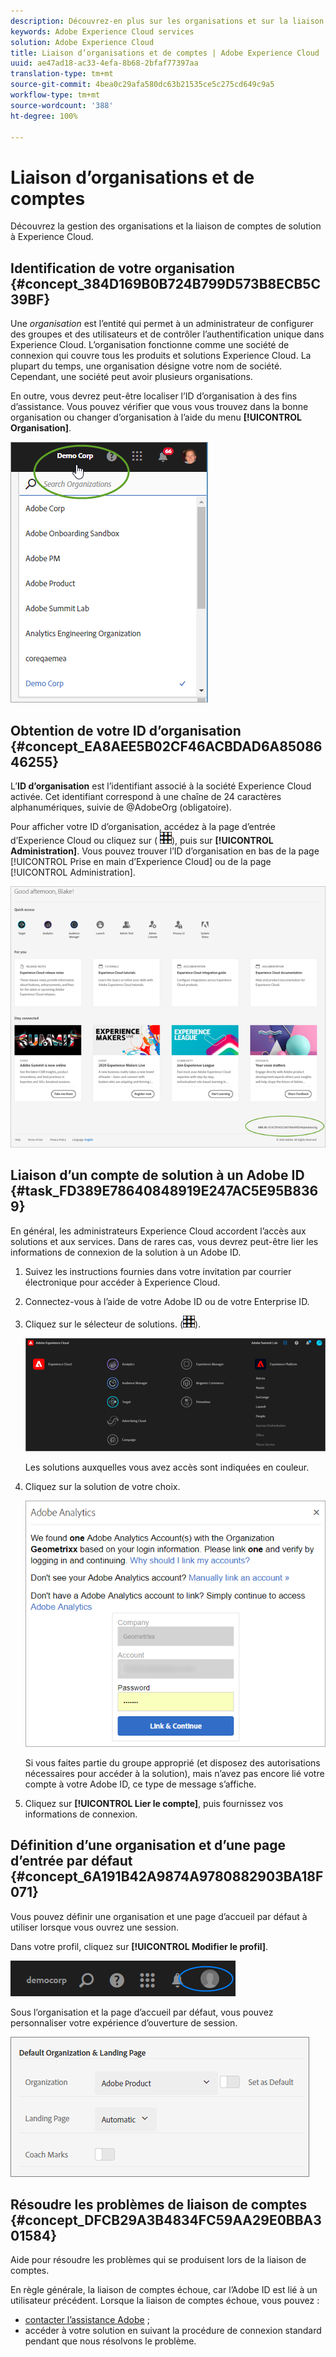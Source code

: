 ```yaml
---
description: Découvrez-en plus sur les organisations et sur la liaison de comptes de solution à Experience Cloud.
keywords: Adobe Experience Cloud services
solution: Adobe Experience Cloud
title: Liaison d’organisations et de comptes | Adobe Experience Cloud
uuid: ae47ad18-ac33-4efa-8b68-2bfaf77397aa
translation-type: tm+mt
source-git-commit: 4bea0c29afa580dc63b21535ce5c275cd649c9a5
workflow-type: tm+mt
source-wordcount: '388'
ht-degree: 100%

---
```



# Liaison d’organisations et de comptes

Découvrez la gestion des organisations et la liaison de comptes de solution à Experience Cloud.

## Identification de votre organisation {#concept_384D169B0B724B799D573B8ECB5C39BF}

Une *organisation* est l’entité qui permet à un administrateur de configurer des groupes et des utilisateurs et de contrôler l’authentification unique dans Experience Cloud. L’organisation fonctionne comme une société de connexion qui couvre tous les produits et solutions Experience Cloud. La plupart du temps, une organisation désigne votre nom de société. Cependant, une société peut avoir plusieurs organisations.

En outre, vous devrez peut-être localiser l’ID d’organisation à des fins d’assistance. Vous pouvez vérifier que vous vous trouvez dans la bonne organisation ou changer d’organisation à l’aide du menu **[!UICONTROL Organisation]**.

![Résultat de l’étape](assets/organization-switch.png)

## Obtention de votre ID d’organisation {#concept_EA8AEE5B02CF46ACBDAD6A8508646255}

L’**ID d’organisation** est l’identifiant associé à la société Experience Cloud activée. Cet identifiant correspond à une chaîne de 24 caractères alphanumériques, suivie de @AdobeOrg (obligatoire).

Pour afficher votre ID d’organisation, accédez à la page d’entrée d’Experience Cloud ou cliquez sur ( ![](assets/menu-icon.png)), puis sur **[!UICONTROL Administration]**. Vous pouvez trouver l’ID d’organisation en bas de la page [!UICONTROL Prise en main d’Experience Cloud] ou de la page [!UICONTROL Administration].

![](assets/administration-page.png)

## Liaison d’un compte de solution à un Adobe ID {#task_FD389E78640848919E247AC5E95B8369}

En général, les administrateurs Experience Cloud accordent l’accès aux solutions et aux services. Dans de rares cas, vous devrez peut-être lier les informations de connexion de la solution à un Adobe ID.

1. Suivez les instructions fournies dans votre invitation par courrier électronique pour accéder à Experience Cloud.
1. Connectez-vous à l’aide de votre Adobe ID ou de votre Enterprise ID.
1. Cliquez sur le sélecteur de solutions. (![](assets/menu-icon.png)).

   ![](assets/solutions-active.png)

   Les solutions auxquelles vous avez accès sont indiquées en couleur.
1. Cliquez sur la solution de votre choix.

   ![](assets/analytics-link-accounts.png)

   Si vous faites partie du groupe approprié (et disposez des autorisations nécessaires pour accéder à la solution), mais n’avez pas encore lié votre compte à votre Adobe ID, ce type de message s’affiche.
1. Cliquez sur **[!UICONTROL Lier le compte]**, puis fournissez vos informations de connexion.

## Définition d’une organisation et d’une page d’entrée par défaut {#concept_6A191B42A9874A9780882903BA18F071}

Vous pouvez définir une organisation et une page d’accueil par défaut à utiliser lorsque vous ouvrez une session.

Dans votre profil, cliquez sur **[!UICONTROL Modifier le profil]**.

![](assets/edit-profile.png)

Sous l’organisation et la page d’accueil par défaut, vous pouvez personnaliser votre expérience d’ouverture de session.

![](assets/default-organization.png)

## Résoudre les problèmes de liaison de comptes {#concept_DFCB29A3B4834FC59AA29E0BBA301584}

Aide pour résoudre les problèmes qui se produisent lors de la liaison de comptes.

En règle générale, la liaison de comptes échoue, car l’Adobe ID est lié à un utilisateur précédent. Lorsque la liaison de comptes échoue, vous pouvez :

* [contacter l’assistance Adobe](https://helpx.adobe.com/fr/marketing-cloud/contact-support.html) ;
* accéder à votre solution en suivant la procédure de connexion standard pendant que nous résolvons le problème.
